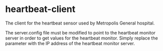 # heartbeat-client
The client for the heartbeat sensor used by Metropolis General hospital.

The server.config file must be modified to point to the heartbeat monitor server
in order to get values for the heartbeat monitor. Simply replace the <server-ip>
parameter with the IP address of the heartbeat monitor server.
